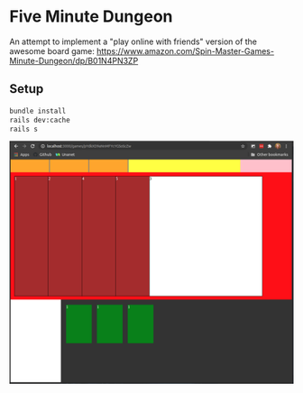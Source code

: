 # Five Minute Dungeon

An attempt to implement a "play online with friends" version of the awesome board game:
https://www.amazon.com/Spin-Master-Games-Minute-Dungeon/dp/B01N4PN3ZP


## Setup
```
bundle install
rails dev:cache
rails s
```

![current game layout progress](docs/wip_screenshot.png)
